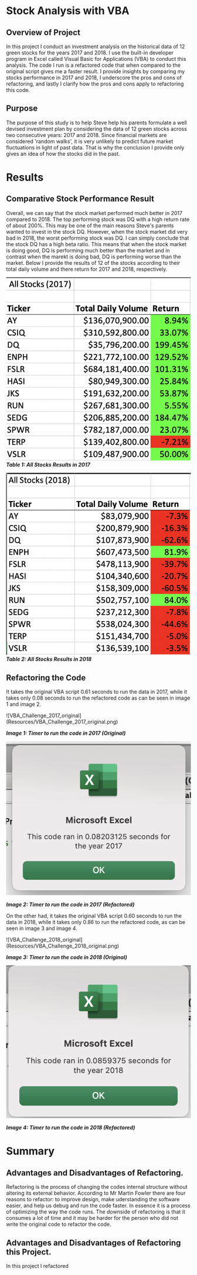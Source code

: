 # Stock Analysis with VBA

## Overview of Project 

In this project I conduct an investment analysis on the historical data of 12 green stocks for the years 2017 and 2018. I use the built-in developer program in Excel called Visual Basic for Applications (VBA) to conduct this analysis. The code I run is a refactored code that when compared to the original script gives me a faster result. I provide insights by comparing my stocks performance in 2017 and 2018, I underscore the pros and cons of refactoring, and lastly I clarify how the pros and cons apply to refactoring this code. 

## Purpose 

The purpose of this study is to help Steve help his parents formulate a well devised investment plan by considering the data of 12 green stocks across two consecutive years: 2017 and 2018. Since financial markets are considered 'random walks', it is very unlikely to predict future market fluctuations in light of past data. That is why the conclusion I provide only gives an idea of how the stocks did in the past.    

# Results 

## Comparative Stock Performance Result 

Overall, we can say that the stock market performed much better in 2017 compared to 2018. The top performing stock was DQ with a high return rate of about 200%. This may be one of the main reasons Steve's parents wanted to invest in the stock DQ. However, when the stock market did very bad in 2018, the worst performing stock was DQ. I can simply conclude that the stock DQ has a high beta ratio. This means that when the stock market is doing good, DQ is performing much better than the market and in contrast when the marekt is doing bad, DQ is performing worse than the market. Below I provide the results of 12 of the stocks according to their total daily volume and there return for 2017 and 2018, respectively. 

![VBA_Challenge_Return_2017](Resources/VBA_Challenge_Return_2017.png)  ***Table 1: All Stocks Results in 2017*** 

![VBA_Challenge_Return_2018](Resources/VBA_Challenge_Return_2018.png) ***Table 2: All Stocks Results in 2018*** 

## Refactoring the Code 

It takes the original VBA script 0.61 seconds to run the data in 2017, while it takes only 0.08 seconds to run the refactored code as can be seen in image 1 and image 2.

![VBA_Challenge_2017_original] (Resources/VBA_Challenge_2017_original.png)

***Image 1: Timer to run the code in 2017 (Original)***

![VBA_Challenge_2017](Resources/VBA_Challenge_2017.png) 

***Image 2: Timer to run the code in 2017 (Refactored)***


On the other had, it takes the original VBA script 0.60 seconds to run the data in 2018, while it takes only 0.86 to run the refactored code, as can be seen in image 3 and image 4.

![VBA_Challenge_2018_original] (Resources/VBA_Challenge_2018_original.png)

***Image 3: Timer to run the code in 2018 (Original)***

![VBA_Challenge_2018](Resources/VBA_Challenge_2018.png) 

***Image 4: Timer to run the code in 2018 (Refactored)***


# Summary 

## Advantages and Disadvantages of Refactoring. 

Refactoring is the process of changing the codes internal structure without altering its external behavior. According to Mr Martin Fowler there are four reasons to refactor: to improve design, make uderstanding the software easier, and help us debug and run the code faster. In essence it is a process of optimizing the way the code runs. The downside of refactoring is that it consumes a lot of time and it may be harder for the person who did not write the original code to refactor the code. 

## Advantages and Disadvantages of Refactoring this Project. 

In this project I refactored 